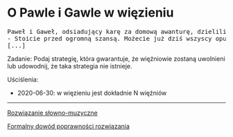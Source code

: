 # O Pawle i Gawle w więzieniu

<pre>
Paweł i Gaweł, odsiadujący karę za domową awanturę, dzielili ciasną celę w więzienu przeznaczonym dla N osób. Był piękny, słoneczny poranek. Kiedy wszyscy więźniowie, jak co dzień, spotkali się na spacerniaku, naczelnik zarządził zbiórkę w szeregu i odezwał się w te słowa:
- Stoicie przed ogromną szansą. Możecie już dziś wszyscy opuścić więzienie. Wieczorem każdemu z was zostanie na czole odciścięty numer: liczba całkowita z zakresu od 0 do N-1. Liczby te będą mogły powtarzać się. Opuścicie więzienie, gdy co najmniej jeden z was odgadnie, jaki numer ma na czole. Możecie ustalić wspólną strategię, ale jedynymi informacjami, z jakich możecie korzystać, są liczby widoczne na czołach współwięźniów. Jeżeli którykolwiek z was udzieli innemu nielegalnej informacji, to szansa przepadnie. Odpowiedzi udzielać będziecie równoczeście, pisząc liczbę na kartce, więc żadna strategia, która wykorzystuje odpowiedzi innych, nie wchodzi w grę. Nie zawiedźcie mnie. Jeżeli wam się nie uda, to wszyscy zostaniecie tutaj.
[...]
</pre>

Zadanie: Podaj strategię, która gwarantuje, że więźniowie zostaną uwolnieni lub udowodnij, że taka strategia nie istnieje.

Uściślenia:
* 2020-06-30: w więzieniu jest dokładnie N więźniów

---

[Rozwiązanie słowno-muzyczne](rozwiazanie/)

[Formalny dowód poprawności rozwiązania](https://notabug.org/WojciechKarpiel/wiezniowie)
